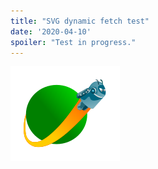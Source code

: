 ```yaml
---
title: "SVG dynamic fetch test"
date: '2020-04-10'
spoiler: "Test in progress."
---
```


<img src = "android-logo.svg" />
<meta property="og:image" content="android-logo.svg" />
